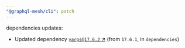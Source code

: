 ```yaml
---
"@graphql-mesh/cli": patch
---
```

dependencies updates:
  - Updated dependency [`yargs@17.6.2` ↗︎](https://www.npmjs.com/package/yargs/v/17.6.2) (from `17.6.1`, in `dependencies`)

